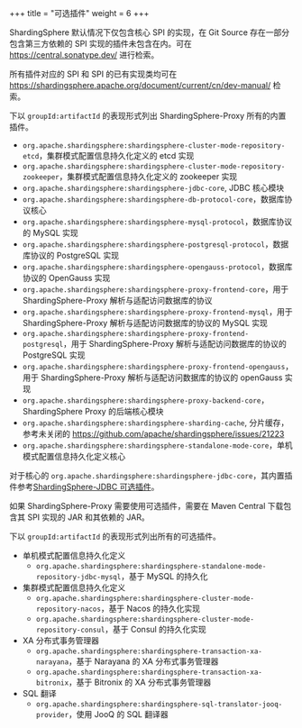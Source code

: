 +++
title = "可选插件"
weight = 6
+++

ShardingSphere 默认情况下仅包含核心 SPI 的实现，在 Git Source 存在一部分包含第三方依赖的 SPI
实现的插件未包含在内。可在 https://central.sonatype.dev/ 进行检索。

所有插件对应的 SPI 和 SPI 的已有实现类均可在 https://shardingsphere.apache.org/document/current/cn/dev-manual/ 检索。

下以 `groupId:artifactId` 的表现形式列出 ShardingSphere-Proxy 所有的内置插件。

- `org.apache.shardingsphere:shardingsphere-cluster-mode-repository-etcd`，集群模式配置信息持久化定义的 etcd 实现
- `org.apache.shardingsphere:shardingsphere-cluster-mode-repository-zookeeper`，集群模式配置信息持久化定义的 zookeeper 实现
- `org.apache.shardingsphere:shardingsphere-jdbc-core`, JDBC 核心模块
- `org.apache.shardingsphere:shardingsphere-db-protocol-core`，数据库协议核心
- `org.apache.shardingsphere:shardingsphere-mysql-protocol`，数据库协议的 MySQL 实现
- `org.apache.shardingsphere:shardingsphere-postgresql-protocol`，数据库协议的 PostgreSQL 实现
- `org.apache.shardingsphere:shardingsphere-opengauss-protocol`，数据库协议的 OpenGauss 实现
- `org.apache.shardingsphere:shardingsphere-proxy-frontend-core`，用于 ShardingSphere-Proxy 解析与适配访问数据库的协议
- `org.apache.shardingsphere:shardingsphere-proxy-frontend-mysql`，用于 ShardingSphere-Proxy 解析与适配访问数据库的协议的 MySQL 实现
- `org.apache.shardingsphere:shardingsphere-proxy-frontend-postgresql`，用于 ShardingSphere-Proxy 解析与适配访问数据库的协议的 PostgreSQL 实现
- `org.apache.shardingsphere:shardingsphere-proxy-frontend-opengauss`，用于 ShardingSphere-Proxy 解析与适配访问数据库的协议的 openGauss 实现
- `org.apache.shardingsphere:shardingsphere-proxy-backend-core`， ShardingSphere Proxy 的后端核心模块
- `org.apache.shardingsphere:shardingsphere-sharding-cache`, 分片缓存，参考未关闭的 https://github.com/apache/shardingsphere/issues/21223
- `org.apache.shardingsphere:shardingsphere-standalone-mode-core`，单机模式配置信息持久化定义核心

对于核心的 `org.apache.shardingsphere:shardingsphere-jdbc-core`，其内置插件参考[ShardingSphere-JDBC 可选插件](/cn/user-manual/shardingsphere-jdbc/optional-plugins/)。

如果 ShardingSphere-Proxy 需要使用可选插件，需要在 Maven Central 下载包含其 SPI 实现的 JAR 和其依赖的 JAR。

下以 `groupId:artifactId` 的表现形式列出所有的可选插件。

- 单机模式配置信息持久化定义
  - `org.apache.shardingsphere:shardingsphere-standalone-mode-repository-jdbc-mysql`，基于 MySQL 的持久化
- 集群模式配置信息持久化定义
  - `org.apache.shardingsphere:shardingsphere-cluster-mode-repository-nacos`，基于 Nacos 的持久化实现
  - `org.apache.shardingsphere:shardingsphere-cluster-mode-repository-consul`，基于 Consul 的持久化实现
- XA 分布式事务管理器
  - `org.apache.shardingsphere:shardingsphere-transaction-xa-narayana`，基于 Narayana 的 XA 分布式事务管理器
  - `org.apache.shardingsphere:shardingsphere-transaction-xa-bitronix`，基于 Bitronix 的 XA 分布式事务管理器
- SQL 翻译
  - `org.apache.shardingsphere:shardingsphere-sql-translator-jooq-provider`，使用 JooQ 的 SQL 翻译器
